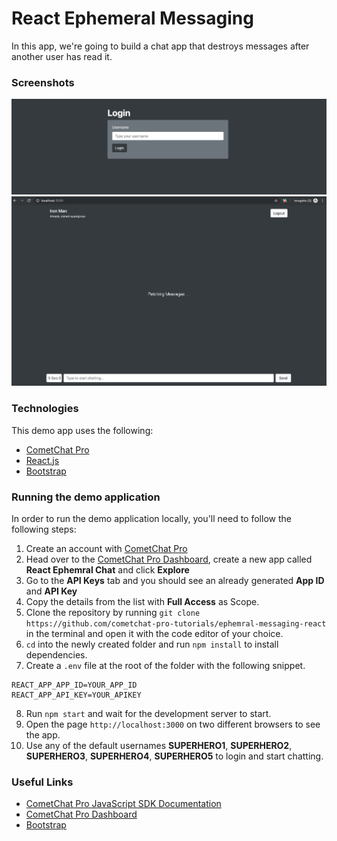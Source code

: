 # React Ephemeral Messaging

In this app, we're going to build a chat app that destroys messages after another user has read it.

### Screenshots

![Login Page](screenshots/login.png)
![Chat Page](screenshots/chat.png)

### Technologies

This demo app uses the following:

- [CometChat Pro](https://cometchat.com)
- [React.js](https://reactjs.org)
- [Bootstrap](https://getbootstrap.com)

### Running the demo application

In order to run the demo application locally, you'll need to follow the following steps:

1. Create an account with [CometChat Pro](https://cometchat.com)
2. Head over to the [CometChat Pro Dashboard](https://app.cometchat.com/#/apps), create a new app called **React Ephemral Chat** and click **Explore**
3. Go to the **API Keys** tab and you should see an already generated **App ID** and **API Key**
4. Copy the details from the list with **Full Access** as Scope.
5. Clone the repository by running `git clone https://github.com/cometchat-pro-tutorials/ephemral-messaging-react` in the terminal and open it with the code editor of your choice.
6. `cd` into the newly created folder and run `npm install` to install dependencies.
7. Create a `.env` file at the root of the folder with the following snippet.

```
REACT_APP_APP_ID=YOUR_APP_ID
REACT_APP_API_KEY=YOUR_APIKEY
```

8. Run `npm start` and wait for the development server to start.
9. Open the page `http://localhost:3000` on two different browsers to see the app.
10. Use any of the default usernames **SUPERHERO1**, **SUPERHERO2**, **SUPERHERO3**, **SUPERHERO4**, **SUPERHERO5** to login and start chatting.

### Useful Links

- [CometChat Pro JavaScript SDK Documentation](https://prodocs.cometchat.com/docs/js-quick-start)
- [CometChat Pro Dashboard](https://app.cometchat.com/#/apps)
- [Bootstrap](https://getbootstrap.com)
